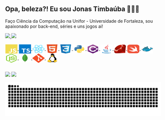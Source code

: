 ## Opa, beleza?! Eu sou Jonas Timbaúba 🤠🖖🏽
<p> Faço Ciência da Computação na Unifor - Universidade de Fortaleza, sou apaixonado por back-end, séries e uns jogos ai! <p>
 <div>
  <a href="https://github.com/JonasTB">
  <img height="180em" src="https://github-readme-stats.vercel.app/api?username=JonasTB&show_icons=true&theme=dracula&include_all_commits=true&count_private=true"/>
  <img height="180em" src="https://github-readme-stats.vercel.app/api/top-langs/?username=JonasTB&layout=compact&langs_count=16&theme=dracula"/>
<div>
<div style="display: inline_block"><br>
  <img align="center" alt="Js" height="30" width="40" src="https://raw.githubusercontent.com/devicons/devicon/master/icons/javascript/javascript-plain.svg">
  <img align="center" alt="Ts" height="30" width="40" src="https://raw.githubusercontent.com/devicons/devicon/master/icons/typescript/typescript-plain.svg">
  <img align="center" alt="React" height="30" width="40" src="https://raw.githubusercontent.com/devicons/devicon/master/icons/react/react-original.svg">
  <img align="center" alt="HTML" height="30" width="40" src="https://raw.githubusercontent.com/devicons/devicon/master/icons/html5/html5-original.svg">
  <img align="center" alt="CSS" height="30" width="40" src="https://raw.githubusercontent.com/devicons/devicon/master/icons/css3/css3-original.svg">
  <img align="center" alt="Python" height="30" width="40" src="https://raw.githubusercontent.com/devicons/devicon/master/icons/python/python-original.svg">
  <img align="center" alt="Csharp" height="30" width="40" src="https://raw.githubusercontent.com/devicons/devicon/master/icons/csharp/csharp-original.svg">
  <img align="center" alt="Java" height="30" width="40" src="https://raw.githubusercontent.com/devicons/devicon/master/icons/java/java-original.svg">
 <img align="center" alt="Ruby" height="30" width="40" src="https://raw.githubusercontent.com/devicons/devicon/master/icons/ruby/ruby-original.svg">
 <img align="center" alt="Swift" height="30" width="40" src="https://raw.githubusercontent.com/devicons/devicon/master/icons/swift/swift-original.svg">
 <img align="center" alt="Docker" height="30" width="40" src="https://raw.githubusercontent.com/devicons/devicon/master/icons/docker/docker-original.svg">
 <img align="center" alt="NodeJS" height="30" width="40" src="https://raw.githubusercontent.com/devicons/devicon/master/icons/nodejs/nodejs-original.svg">
 <img align="center" alt="MongoDB" height="30" width="40" src="https://raw.githubusercontent.com/devicons/devicon/master/icons/mongodb/mongodb-original.svg">
 <img align="center" alt="Git" height="30" width="40" src="https://raw.githubusercontent.com/devicons/devicon/master/icons/git/git-original.svg">
 <img align="center" alt="Linux" height="30" width="40" src="https://raw.githubusercontent.com/devicons/devicon/master/icons/linux/linux-original.svg">
<!--  <img align="center" alt="Vscode" height="30" width="40" src="https://raw.githubusercontent.com/devicons/devicon/master/icons/visual-studio/visual-studio-original.svg"> -->
<!--  <img align="center" alt="Postman" height="30" width="40" src="https://raw.githubusercontent.com/devicons/devicon/master/icons/postman/postman-original.svg"> -->
<!--  <img align="center" alt="Insomnia" height="30" width="40" src="https://raw.githubusercontent.com/devicons/devicon/master/icons/insomnia/insomnia-original.svg"> -->
</div>
 
##
 
<div>
 <a href="https://www.instagram.com/timbaubafj/" target="_blank"><img src="https://img.shields.io/badge/-Instagram-%23E4405F?style=for-the-badge&logo=instagram&logoColor=white" target="_blank"></a>
 <a href="https://www.linkedin.com/in/jonas-timba%C3%BAba-0357b21b8/" target="_blank"><img src="https://img.shields.io/badge/-LinkedIn-%230077B5?style=for-the-badge&logo=linkedin&logoColor=white" target="_blank"></a> 
</div>
  
![Snake animation](https://github.com/jonastb/jonastb/blob/output/github-contribution-grid-snake.svg)
